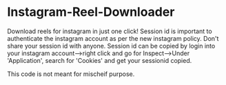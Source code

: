 # Instagram-Reel-Downloader
Download reels for instagram in just one click!
Session id is important to authenticate the instagram account as per the new instagram policy.
Don't share your session id with anyone.
Session id can be copied by login into your instagram account-->right click and go for Inspect-->Under 'Application', search for 'Cookies' and get your sessionid copied.

This code is not meant for mischeif purpose.
